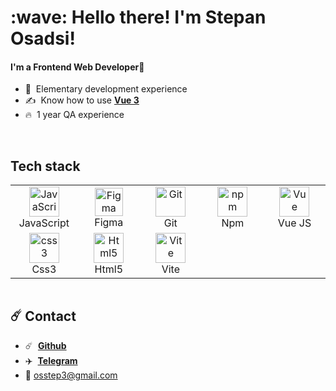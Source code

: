 <h1 align="left">:wave: Hello there! I'm Stepan Osadsi!</h1>


<h4 align="left">I'm a Frontend Web Developer🧊</h4>


- :speech_balloon: &nbsp;Elementary development experience
- :writing_hand: &nbsp;Know how to use **[Vue 3](https://vue.js.org/)**
- :fire: &nbsp;1 year QA experience

<br>

<h2 align="left" id="debabin-stack">Tech stack</h2>



<table width='100%'>
  <tr>
    <td align="center" width="96">
      <a href="#debabin-stack">
        <img src="https://upload.wikimedia.org/wikipedia/commons/thumb/9/99/Unofficial_JavaScript_logo_2.svg/1024px-Unofficial_JavaScript_logo_2.svg.png" width="48" height="48" alt="JavaScript" />
      </a>
      <br>JavaScript
    </td>
    <td align="center" width="96">
      <a href="#debabin-stack" >
        <img src="https://upload.wikimedia.org/wikipedia/commons/3/33/Figma-logo.svg" width="45" height="45" alt="Figma" />
      </a>
      <br>Figma
    </td>
    <td align="center" width="96">
      <a href="#debabin-stack" >
        <img src="https://upload.wikimedia.org/wikipedia/commons/thumb/3/3f/Git_icon.svg/1200px-Git_icon.svg.png" width="48" height="48" alt="Git" />
      </a>
      <br>Git
    </td>
    <td align="center" width="96"> 
      <a href="#debabin-stack" >
        <img src="https://brandeps.com/icon-download/N/Npm-icon-vector-05.svg" width="48" height="48" alt="npm" />
      </a>
      <br>Npm
    </td>
    <td align="center" width="96">
      <a href="#amangeldi-stack">
        <img src="https://brandeps.com/icon-download/V/Vue-icon-vector-02.svg" width="48" height="48" alt="Vue" />
      </a>
      <br>Vue JS
    </td>
  </tr> 
    <td align="center" width="96"> 
    <a href="#amangeldi-stack" >
    <img src="https://brandeps.com/logo-download/C/CSS-3-logo-vector-01.svg" width="48" height="48" alt="css3" />
    </a>
    <br>Css3
</td>
<td align="center" width="96">
    <a href="#amangeldi-stack">
    <img src="https://brandeps.com/logo-download/H/HTML-5-logo-vector-01.svg" width="48" height="48" alt="Html5" />
    </a>
    <br>Html5
</td>
<td align="center" width="96"> 
    <a href="#amangeldi-stack" >
    <img src="https://vitejs.dev/logo.svg" width="48" height="48" alt="Vite" />
    </a>
    <br>Vite
</td> 
</table>




<table width='100%'>
  <tr>
  </tr> 
</table>

## :comet: Contact


- :comet: &nbsp;**[Github](https://github.com/amangeldi0)**
- :airplane: &nbsp;**[Telegram](https://t.me/Osstep1)**
- :e-mail: osstep3@gmail.com

<br>
